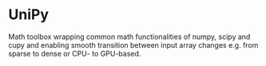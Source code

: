 # UniPy
Math toolbox wrapping common math functionalities of numpy, scipy and cupy and enabling smooth transition between input array changes e.g. from sparse to dense or CPU- to GPU-based.
